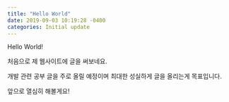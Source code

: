 ```yaml
---
title: "Hello World"
date: 2019-09-03 10:19:28 -0400
categories: Initial update
---
```

Hello World! 

처음으로 제 웹사이트에 글을 써보네요. 

개발 관련 공부 글을 주로 올릴 예정이며 최대한 성실하게 글을 올리는게 목표입니다.

앞으로 열심히 해볼게요!
